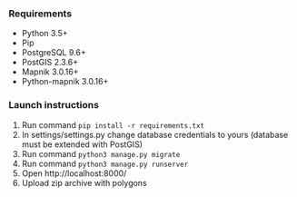 ### Requirements
* Python 3.5+
* Pip
* PostgreSQL 9.6+
* PostGIS 2.3.6+
* Mapnik 3.0.16+  
* Python-mapnik 3.0.16+
### Launch instructions 
1. Run command `pip install -r requirements.txt`
1. In settings/settings.py change database credentials to yours (database must be extended with PostGIS) 
1. Run command `python3 manage.py migrate`
1. Run command `python3 manage.py runserver`
1. Open http://localhost:8000/
1. Upload zip archive with polygons

